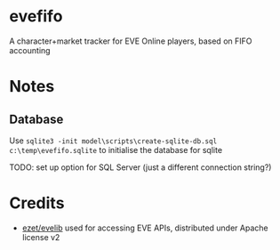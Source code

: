 
evefifo
=======

A character+market tracker for EVE Online players, based on FIFO accounting

Notes
=====

Database
--------
Use `sqlite3 -init model\scripts\create-sqlite-db.sql c:\temp\evefifo.sqlite` to initialise the database for sqlite

TODO: set up option for SQL Server (just a different connection string?)

Credits
=======

- [ezet/evelib](https://github.com/ezet/evelib) used for accessing EVE APIs, distributed under Apache license v2